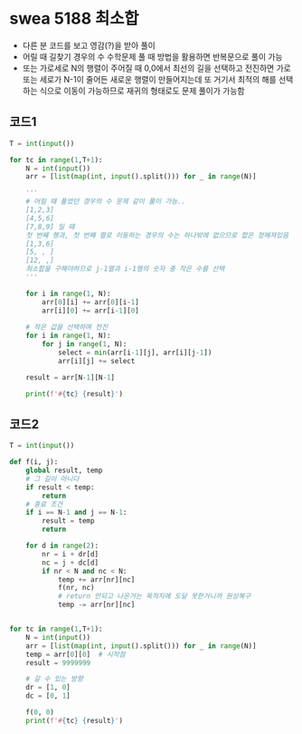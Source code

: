 # swea 5188 최소합

- 다른 분 코드를 보고 영감(?)을 받아 풀이
- 어릴 때 길찾기 경우의 수 수학문제 풀 때 방법을 활용하면 반복문으로 풀이 가능
- 또는 가로세로 N의 행렬이 주어질 때 0,0에서 최선의 길을 선택하고 전진하면 가로 또는 세로가 N-1이 줄어든 새로운 행렬이 만들어지는데 또 거기서 최적의 해를 선택하는 식으로 이동이 가능하므로 재귀의 형태로도 문제 풀이가 가능함



## 코드1 

```python
T = int(input())

for tc in range(1,T+1):
    N = int(input())
    arr = [list(map(int, input().split())) for _ in range(N)]

    '''
    # 어릴 때 풀었던 경우의 수 문제 같이 풀이 가능..
    [1,2,3]
    [4,5,6]
    [7,8,9] 일 때
    첫 번째 행과, 첫 번째 열로 이동하는 경우의 수는 하나밖에 없으므로 합은 정해져있음
    [1,3,6]
    [5, , ]
    [12, ,] 
    최소합을 구해야하므로 j-1열과 i-1행의 숫자 중 작은 수를 선택
    '''

    for i in range(1, N):
        arr[0][i] += arr[0][i-1]
        arr[i][0] += arr[i-1][0]
	
    # 작은 값을 선택하며 전진
    for i in range(1, N):
        for j in range(1, N):
            select = min(arr[i-1][j], arr[i][j-1])
            arr[i][j] += select

    result = arr[N-1][N-1]

    print(f'#{tc} {result}')
```



## 코드2

```python
T = int(input())

def f(i, j):
    global result, temp
    # 그 길이 아니다
    if result < temp:
        return
    # 종료 조건
    if i == N-1 and j == N-1:
        result = temp
        return

    for d in range(2):
        nr = i + dr[d]
        nc = j + dc[d]
        if nr < N and nc < N:
            temp += arr[nr][nc]
            f(nr, nc)
            # return 안되고 나온거는 목적지에 도달 못한거니까 원상복구
            temp -= arr[nr][nc]


for tc in range(1,T+1):
    N = int(input())
    arr = [list(map(int, input().split())) for _ in range(N)]
    temp = arr[0][0]  # 시작점
    result = 9999999

    # 갈 수 있는 방향
    dr = [1, 0]
    dc = [0, 1]

    f(0, 0)
    print(f'#{tc} {result}')
```

